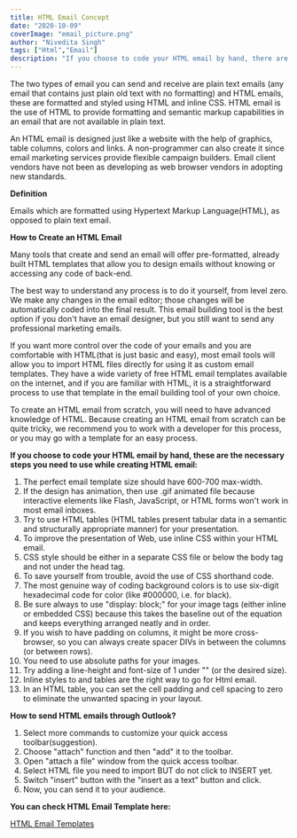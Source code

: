 ```yaml
---
title: HTML Email Concept
date: "2020-10-09"
coverImage: "email_picture.png"
author: "Nivedita Singh"
tags: ["Html","Email"]
description: "If you choose to code your HTML email by hand, there are many different things you need to use while creating HTML email."
---
```


The two types of email you can send and receive are plain text emails (any email that contains just plain old text with no formatting) and HTML emails, these are formatted and styled using HTML and inline CSS.
HTML email is the use of HTML to provide formatting and semantic markup capabilities in an email that are not available in plain text.

An HTML email is designed just like a website with the help of graphics, table columns, colors and links. A non-programmer can also create it since email marketing services provide flexible campaign builders. Email client vendors have not been as developing as web browser vendors in adopting new standards. 

**Definition**

Emails which are formatted using Hypertext Markup Language(HTML), as opposed to plain text email.

**How to Create an HTML Email**

Many tools that create and send an email will offer pre-formatted, already built HTML templates that allow you to design emails without knowing or accessing any code of back-end.

The best way to understand any process is to do it yourself, from level zero. We make any changes in the email editor; those changes will be automatically coded into the final result. This email building tool is the best option if you don't have an email designer, but you still want to send any professional marketing emails.

If you want more control over the code of your emails and you are comfortable with HTML(that is just basic and easy), most email tools will allow you to import HTML files directly for using it as custom email templates. They have a wide variety of free HTML email templates available on the internet, and if you are familiar with HTML, it is a straightforward process to use that template in the email building tool of your own choice.

To create an HTML email from scratch, you will need to have advanced knowledge of HTML. Because creating an HTML email from scratch can be quite tricky, we recommend you to work with a developer for this process, or you may go with a template for an easy process.

**If you choose to code your HTML email by hand, these are the necessary steps you need to use while creating HTML email:**

1. The perfect email template size should have 600-700 max-width.
2. If the design has animation, then use .gif animated file because interactive elements like Flash, JavaScript, or HTML forms won't work in most email inboxes.
3. Try to use HTML tables (HTML tables present tabular data in a semantic and structurally appropriate manner) for your presentation.
4. To improve the presentation of Web, use inline CSS within your HTML email.
5. CSS style should be either in a separate CSS file or below the body tag and not under the head tag.
6. To save yourself from trouble, avoid the use of CSS shorthand code.
7. The most genuine way of coding background colors is to use six-digit hexadecimal code for color (like #000000, i.e. for black).
8. Be sure always to use "display: block;" for your image tags (either inline or embedded CSS) because this takes the baseline out of the equation and keeps everything arranged neatly and in order.
9. If you wish to have padding on columns, it might be more cross-browser, so you can always create spacer DIVs in between the columns (or between rows).
10. You need to use absolute paths for your images.
11. Try adding a line-height and font-size of 1 under "<TD>" (or the desired size).
12. Inline styles to <TD> and tables are the right way to go for Html email.
13. In an HTML table, you can set the cell padding and cell spacing to zero to eliminate the unwanted spacing in your layout.

**How to send  HTML emails through Outlook?**

1. Select more commands to customize your quick access toolbar(suggestion).
2. Choose "attach" function and then "add" it to the toolbar.
3. Open "attach a file" window from the quick access toolbar.
4. Select HTML file you need to import BUT do not click to INSERT yet.
5. Switch "insert" button with the "insert as a text" button and click.
6. Now, you can send it to your audience.

**You can check HTML Email Template here:**

[HTML Email Templates](https://github.com/designmodo/html-email-templates)
